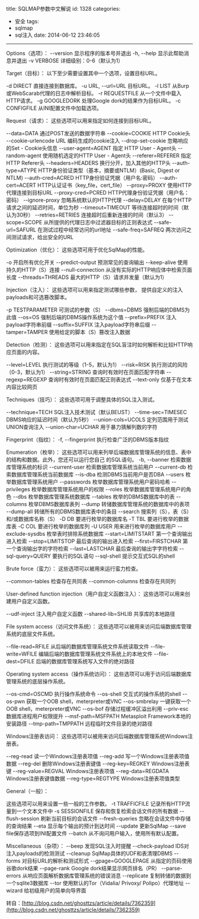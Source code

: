 title: SQLMAP参数中文解说
id: 1328
categories:
  - 安全
tags:
  - sqlmap
  - sql注入
date: 2014-06-12 23:46:05
---

Options（选项）：
--version 显示程序的版本号并退出
-h, --help 显示此帮助消息并退出
-v VERBOSE 详细级别：0-6（默认为1）
<!--more-->
Target（目标）：
以下至少需要设置其中一个选项，设置目标URL。

-d DIRECT 直接连接到数据库。
-u URL, --url=URL 目标URL。
-l LIST 从Burp或WebScarab代理的日志中解析目标。
-r REQUESTFILE 从一个文件中载入HTTP请求。
-g GOOGLEDORK 处理Google dork的结果作为目标URL。
-c CONFIGFILE 从INI配置文件中加载选项。

Request（请求）：
这些选项可以用来指定如何连接到目标URL。

--data=DATA 通过POST发送的数据字符串
--cookie=COOKIE HTTP Cookie头
--cookie-urlencode URL 编码生成的cookie注入
--drop-set-cookie 忽略响应的Set - Cookie头信息
--user-agent=AGENT 指定 HTTP User - Agent头
--random-agent 使用随机选定的HTTP User - Agent头
--referer=REFERER 指定 HTTP Referer头
--headers=HEADERS 换行分开，加入其他的HTTP头
--auth-type=ATYPE HTTP身份验证类型（基本，摘要或NTLM）(Basic, Digest or NTLM)
--auth-cred=ACRED HTTP身份验证凭据（用户名:密码）
--auth-cert=ACERT HTTP认证证书（key_file，cert_file）
--proxy=PROXY 使用HTTP代理连接到目标URL
--proxy-cred=PCRED HTTP代理身份验证凭据（用户名：密码）
--ignore-proxy 忽略系统默认的HTTP代理
--delay=DELAY 在每个HTTP请求之间的延迟时间，单位为秒
--timeout=TIMEOUT 等待连接超时的时间（默认为30秒）
--retries=RETRIES 连接超时后重新连接的时间（默认3）
--scope=SCOPE 从所提供的代理日志中过滤器目标的正则表达式
--safe-url=SAFURL 在测试过程中经常访问的url地址
--safe-freq=SAFREQ 两次访问之间测试请求，给出安全的URL

Optimization（优化）：
这些选项可用于优化SqlMap的性能。

-o 开启所有优化开关
--predict-output 预测常见的查询输出
--keep-alive 使用持久的HTTP（S）连接
--null-connection 从没有实际的HTTP响应体中检索页面长度
--threads=THREADS 最大的HTTP（S）请求并发量（默认为1）

Injection（注入）：
这些选项可以用来指定测试哪些参数， 提供自定义的注入payloads和可选篡改脚本。

-p TESTPARAMETER 可测试的参数（S）
--dbms=DBMS 强制后端的DBMS为此值
--os=OS 强制后端的DBMS操作系统为这个值
--prefix=PREFIX 注入payload字符串前缀
--suffix=SUFFIX 注入payload字符串后缀
--tamper=TAMPER 使用给定的脚本（S）篡改注入数据

Detection（检测）：
这些选项可以用来指定在SQL盲注时如何解析和比较HTTP响应页面的内容。

--level=LEVEL 执行测试的等级（1-5，默认为1）
--risk=RISK 执行测试的风险（0-3，默认为1）
--string=STRING 查询时有效时在页面匹配字符串
--regexp=REGEXP 查询时有效时在页面匹配正则表达式
--text-only 仅基于在文本内容比较网页

Techniques（技巧）：
这些选项可用于调整具体的SQL注入测试。

--technique=TECH SQL注入技术测试（默认BEUST）
--time-sec=TIMESEC DBMS响应的延迟时间（默认为5秒）
--union-cols=UCOLS 定列范围用于测试UNION查询注入
--union-char=UCHAR 用于暴力猜解列数的字符

Fingerprint（指纹）：
-f, --fingerprint 执行检查广泛的DBMS版本指纹

Enumeration（枚举）：
这些选项可以用来列举后端数据库管理系统的信息、表中的结构和数据。此外，您还可以运行您自己
的SQL语句。
-b, --banner 检索数据库管理系统的标识
--current-user 检索数据库管理系统当前用户
--current-db 检索数据库管理系统当前数据库
--is-dba 检测DBMS当前用户是否DBA
--users 枚举数据库管理系统用户
--passwords 枚举数据库管理系统用户密码哈希
--privileges 枚举数据库管理系统用户的权限
--roles 枚举数据库管理系统用户的角色
--dbs 枚举数据库管理系统数据库
--tables 枚举的DBMS数据库中的表
--columns 枚举DBMS数据库表列
--dump 转储数据库管理系统的数据库中的表项
--dump-all 转储所有的DBMS数据库表中的条目
--search 搜索列（S），表（S）和/或数据库名称（S）
-D DB 要进行枚举的数据库名
-T TBL 要进行枚举的数据库表
-C COL 要进行枚举的数据库列
-U USER 用来进行枚举的数据库用户
--exclude-sysdbs 枚举表时排除系统数据库
--start=LIMITSTART 第一个查询输出进入检索
--stop=LIMITSTOP 最后查询的输出进入检索
--first=FIRSTCHAR 第一个查询输出字的字符检索
--last=LASTCHAR 最后查询的输出字字符检索
--sql-query=QUERY 要执行的SQL语句
--sql-shell 提示交互式SQL的shell

Brute force（蛮力）：
这些选项可以被用来运行蛮力检查。

--common-tables 检查存在共同表
--common-columns 检查存在共同列

User-defined function injection（用户自定义函数注入）：
这些选项可以用来创建用户自定义函数。

--udf-inject 注入用户自定义函数
--shared-lib=SHLIB 共享库的本地路径

File system access（访问文件系统）：
这些选项可以被用来访问后端数据库管理系统的底层文件系统。

--file-read=RFILE 从后端的数据库管理系统文件系统读取文件
--file-write=WFILE 编辑后端的数据库管理系统文件系统上的本地文件
--file-dest=DFILE 后端的数据库管理系统写入文件的绝对路径

Operating system access（操作系统访问）：
这些选项可以用于访问后端数据库管理系统的底层操作系统。

--os-cmd=OSCMD 执行操作系统命令
--os-shell 交互式的操作系统的shell
--os-pwn 获取一个OOB shell，meterpreter或VNC
--os-smbrelay 一键获取一个OOB shell，meterpreter或VNC
--os-bof 存储过程缓冲区溢出利用
--priv-esc 数据库进程用户权限提升
--msf-path=MSFPATH Metasploit Framework本地的安装路径
--tmp-path=TMPPATH 远程临时文件目录的绝对路径

Windows注册表访问：
这些选项可以被用来访问后端数据库管理系统Windows注册表。

--reg-read 读一个Windows注册表项值
--reg-add 写一个Windows注册表项值数据
--reg-del 删除Windows注册表键值
--reg-key=REGKEY Windows注册表键
--reg-value=REGVAL Windows注册表项值
--reg-data=REGDATA Windows注册表键值数据
--reg-type=REGTYPE Windows注册表项值类型

General（一般）：

这些选项可以用来设置一些一般的工作参数。
-t TRAFFICFILE 记录所有HTTP流量到一个文本文件中
-s SESSIONFILE 保存和恢复检索会话文件的所有数据
--flush-session 刷新当前目标的会话文件
--fresh-queries 忽略在会话文件中存储的查询结果
--eta 显示每个输出的预计到达时间
--update 更新SqlMap
--save file保存选项到INI配置文件
--batch 从不询问用户输入，使用所有默认配置。

Miscellaneous（杂项）：
--beep 发现SQL注入时提醒
--check-payload IDS对注入payloads的检测测试
--cleanup SqlMap具体的UDF和表清理DBMS
--forms 对目标URL的解析和测试形式
--gpage=GOOGLEPAGE 从指定的页码使用谷歌dork结果
--page-rank Google dork结果显示网页排名（PR）
--parse-errors 从响应页面解析数据库管理系统的错误消息
--replicate 复制转储的数据到一个sqlite3数据库
--tor 使用默认的Tor（Vidalia/ Privoxy/ Polipo）代理地址
--wizard 给初级用户的简单向导界面

转自：[http://blog.csdn.net/ghosttzs/article/details/7362359](http://blog.csdn.net/ghosttzs/article/details/7362359)